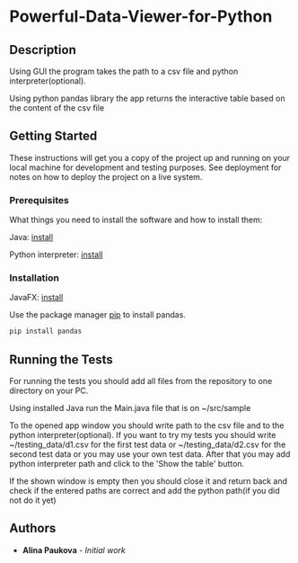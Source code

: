 # Powerful-Data-Viewer-for-Python

## Description

Using GUI the program takes the path to a csv file and python interpreter(optional).

Using python pandas library the app returns the interactive table based on the content of the csv file

## Getting Started

These instructions will get you a copy of the project up and running on your local machine for development and testing purposes. See deployment for notes on how to deploy the project on a live system.

### Prerequisites

What things you need to install the software and how to install them:

Java: [install](https://java.com/en/download/help/download_options.xml)

Python interpreter: [install](https://www.python.org/downloads/)

### Installation

JavaFX: [install](https://docs.oracle.com/javafx/2/installation/jfxpub-installation.htm)

Use the package manager [pip](https://pip.pypa.io/en/stable/) to install pandas.

```bash
pip install pandas
```
## Running the Tests

For running the tests you should add all files from the repository to one directory on your PC.

Using installed Java run the Main.java file that is on ~/src/sample 

To the opened app window you should write path to the csv file and to the python interpreter(optional). If you want to try my tests you should write ~/testing_data/d1.csv for the first test data or ~/testing_data/d2.csv for the second test data or you may use your own test data. After that you may add python interpreter path and click to the 'Show the table' button.

If the shown window is empty then you should close it and return back and check if the entered paths are correct and add the python path(if you did not do it yet)

## Authors

* **Alina Paukova** - *Initial work*
